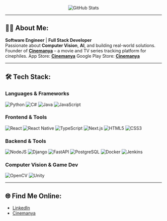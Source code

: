 <div align="center">

<!-- GitHub Stats -->
<img src="https://awesome-github-stats.azurewebsites.net/user-stats/muhammedozmen?cardType=github&theme=algolia" alt="GitHub Stats" />

</div>

---

## 👨‍💻 About Me:
**Software Engineer** | **Full Stack Developer**  
Passionate about **Computer Vision**, **AI**, and building real-world solutions.  
Founder of [**Cinemanya**](https://www.cinemanya.com) – a movie and TV series tracking platform for cinephiles.
App Store: [**Cinemanya**](https://apps.apple.com/us/app/cinemanya/id6745112611)
Google Play Store: [**Cinemanya**](https://play.google.com/store/apps/details?id=com.cinemanya.cinemanya)

---

## 🛠️ Tech Stack:

### Languages & Frameworks  
![Python](https://img.shields.io/badge/python-3670A0?style=for-the-badge&logo=python&logoColor=ffdd54)
![C#](https://img.shields.io/badge/c%23-239120?style=for-the-badge&logo=c-sharp&logoColor=white)
![Java](https://img.shields.io/badge/java-ED8B00?style=for-the-badge&logo=openjdk&logoColor=white)
![JavaScript](https://img.shields.io/badge/javascript-F7DF1E?style=for-the-badge&logo=javascript&logoColor=000)

### Frontend & Tools
![React](https://img.shields.io/badge/react-20232a?style=for-the-badge&logo=react&logoColor=61DAFB)
![React Native](https://img.shields.io/badge/react_native-20232a?style=for-the-badge&logo=react&logoColor=61DAFB)
![TypeScript](https://img.shields.io/badge/TypeScript-3178C6?style=for-the-badge&logo=typescript&logoColor=fff)
![Next.js](https://img.shields.io/badge/Next.js-black?style=for-the-badge&logo=next.js&logoColor=white)
![HTML5](https://img.shields.io/badge/html5-E34F26?style=for-the-badge&logo=html5&logoColor=white)
![CSS3](https://img.shields.io/badge/css3-1572B6?style=for-the-badge&logo=css3&logoColor=white)

### Backend & Tools
![NodeJS](https://img.shields.io/badge/Node.js-6DA55F?style=for-the-badge&logo=node.js&logoColor=white)
![Django](https://img.shields.io/badge/Django-%23092E20.svg?style=for-the-badge&logo=django&logoColor=white)
![FastAPI](https://img.shields.io/badge/FastAPI-009485.svg?style=for-the-badge&logo=fastapi&logoColor=white)
![PostgreSQL](https://img.shields.io/badge/postgres-316192?style=for-the-badge&logo=postgresql&logoColor=white)
![Docker](https://img.shields.io/badge/docker-0db7ed?style=for-the-badge&logo=docker&logoColor=white)
![Jenkins](https://img.shields.io/badge/jenkins-2C5263?style=for-the-badge&logo=jenkins&logoColor=white)

### Computer Vision & Game Dev  
![OpenCV](https://img.shields.io/badge/opencv-%23white.svg?style=for-the-badge&logo=opencv&logoColor=white)
![Unity](https://img.shields.io/badge/unity-20232a?style=for-the-badge&logo=unity&logoColor=white)

---

## 🌐 Find Me Online:

- [LinkedIn](https://www.linkedin.com/in/muhammedozmen/)
- [Cinemanya](https://www.cinemanya.com)

